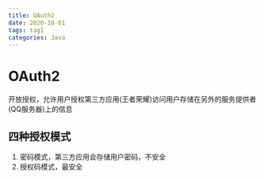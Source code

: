 ```yaml
---
title: OAuth2
date: 2020-10-01
tags: tag1
categories: Java
---
```

# OAuth2  
开放授权，允许用户授权第三方应用(王者荣耀)访问用户存储在另外的服务提供者(QQ服务器)上的信息

## 四种授权模式
1. 密码模式，第三方应用会存储用户密码，不安全   
2. 授权码模式，最安全